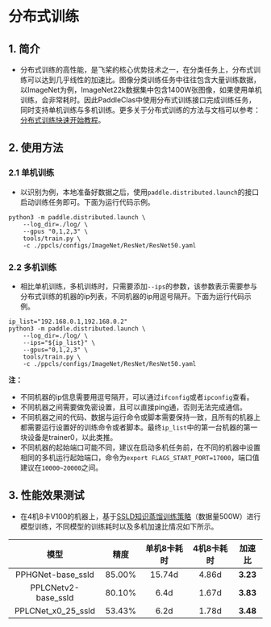 
# 分布式训练

## 1. 简介

* 分布式训练的高性能，是飞桨的核心优势技术之一，在分类任务上，分布式训练可以达到几乎线性的加速比。图像分类训练任务中往往包含大量训练数据，以ImageNet为例，ImageNet22k数据集中包含1400W张图像，如果使用单机训练，会非常耗时。因此PaddleClas中使用分布式训练接口完成训练任务，同时支持单机训练与多机训练。更多关于分布式训练的方法与文档可以参考：[分布式训练快速开始教程](https://fleet-x.readthedocs.io/en/latest/paddle_fleet_rst/parameter_server/ps_quick_start.html)。

## 2. 使用方法

### 2.1 单机训练

* 以识别为例，本地准备好数据之后，使用`paddle.distributed.launch`的接口启动训练任务即可。下面为运行代码示例。

```shell
python3 -m paddle.distributed.launch \
    --log_dir=./log/ \
    --gpus "0,1,2,3" \
    tools/train.py \
    -c ./ppcls/configs/ImageNet/ResNet/ResNet50.yaml
```

### 2.2 多机训练

* 相比单机训练，多机训练时，只需要添加`--ips`的参数，该参数表示需要参与分布式训练的机器的ip列表，不同机器的ip用逗号隔开。下面为运行代码示例。

```shell
ip_list="192.168.0.1,192.168.0.2"
python3 -m paddle.distributed.launch \
    --log_dir=./log/ \
    --ips="${ip_list}" \
    --gpus="0,1,2,3" \
    tools/train.py \
    -c ./ppcls/configs/ImageNet/ResNet/ResNet50.yaml
```

**注：**
* 不同机器的ip信息需要用逗号隔开，可以通过`ifconfig`或者`ipconfig`查看。
* 不同机器之间需要做免密设置，且可以直接ping通，否则无法完成通信。
* 不同机器之间的代码、数据与运行命令或脚本需要保持一致，且所有的机器上都需要运行设置好的训练命令或者脚本。最终`ip_list`中的第一台机器的第一块设备是trainer0，以此类推。
* 不同机器的起始端口可能不同，建议在启动多机任务前，在不同的机器中设置相同的多机运行起始端口，命令为`export FLAGS_START_PORT=17000`，端口值建议在`10000~20000`之间。


## 3. 性能效果测试

* 在4机8卡V100的机器上，基于[SSLD知识蒸馏训练策略](../advanced_tutorials/knowledge_distillation.md)（数据量500W）进行模型训练，不同模型的训练耗时以及多机加速比情况如下所示。


| 模型    | 精度     | 单机8卡耗时 | 4机8卡耗时 | 加速比  |
|:---------:|:--------:|:--------:|:--------:|:------:|
| PPHGNet-base_ssld   | 85.00% | 15.74d | 4.86d  | **3.23** |
| PPLCNetv2-base_ssld | 80.10% | 6.4d   | 1.67d  | **3.83** |
| PPLCNet_x0_25_ssld  | 53.43% | 6.2d   | 1.78d  | **3.48** |
